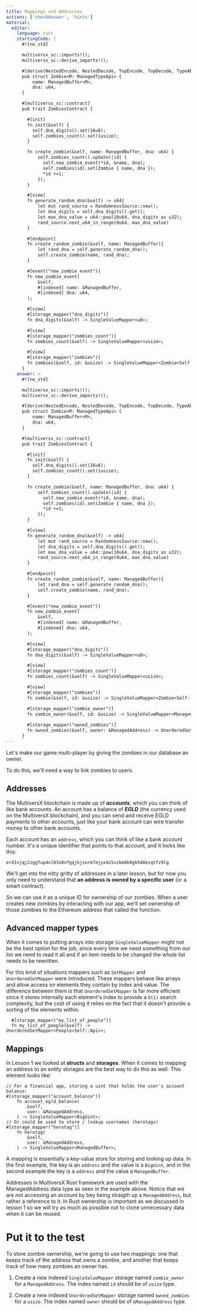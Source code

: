 ```yaml
---
title: Mappings and Addresses
actions: ['checkAnswer', 'hints']
material:
  editor:
    language: rust
    startingCode: |
      #![no_std]

      multiversx_sc::imports!();
      multiversx_sc::derive_imports!();

      #[derive(NestedEncode, NestedDecode, TopEncode, TopDecode, TypeAbi)]
      pub struct Zombie<M: ManagedTypeApi> {
          name: ManagedBuffer<M>,
          dna: u64,
      }

      #[multiversx_sc::contract]
      pub trait ZombiesContract {

        #[init]
        fn init(&self) {
          self.dna_digits().set(16u8);
          self.zombies_count().set(1usize);
        }

        fn create_zombie(&self, name: ManagedBuffer, dna: u64) {
            self.zombies_count().update(|id| {
              self.new_zombie_event(*id, &name, dna);
              self.zombies(id).set(Zombie { name, dna });
              *id +=1;
            });
        }

        #[view]
        fn generate_random_dna(&self) -> u64{
            let mut rand_source = RandomnessSource::new();
            let dna_digits = self.dna_digits().get();
            let max_dna_value = u64::pow(10u64, dna_digits as u32);
            rand_source.next_u64_in_range(0u64, max_dna_value)
        }

        #[endpoint]
        fn create_random_zombie(&self, name: ManagedBuffer){
            let rand_dna = self.generate_random_dna();
            self.create_zombie(name, rand_dna);
        }

        #[event("new_zombie_event")]
        fn new_zombie_event(
            &self, 
            #[indexed] name: &ManagedBuffer, 
            #[indexed] dna: u64,
        );

        #[view]
        #[storage_mapper("dna_digits")]
        fn dna_digits(&self) -> SingleValueMapper<u8>;

        #[view]
        #[storage_mapper("zombies_count")]
        fn zombies_count(&self) -> SingleValueMapper<usize>;

        #[view]
        #[storage_mapper("zombies")]
        fn zombies(&self, id: &usize) -> SingleValueMapper<Zombie<Self::Api>>;
      }
    answer: >
      #![no_std]

      multiversx_sc::imports!();
      multiversx_sc::derive_imports!();

      #[derive(NestedEncode, NestedDecode, TopEncode, TopDecode, TypeAbi)]
      pub struct Zombie<M: ManagedTypeApi> {
          name: ManagedBuffer<M>,
          dna: u64,
      }

      #[multiversx_sc::contract]
      pub trait ZombiesContract {

        #[init]
        fn init(&self) {
          self.dna_digits().set(16u8);
          self.zombies_count().set(1usize);
        }

        fn create_zombie(&self, name: ManagedBuffer, dna: u64) {
            self.zombies_count().update(|id| {
              self.new_zombie_event(*id, &name, dna);
              self.zombies(id).set(Zombie { name, dna });
              *id +=1;
            });
        }

        #[view]
        fn generate_random_dna(&self) -> u64{
            let mut rand_source = RandomnessSource::new();
            let dna_digits = self.dna_digits().get();
            let max_dna_value = u64::pow(10u64, dna_digits as u32);
            rand_source.next_u64_in_range(0u64, max_dna_value)
        }

        #[endpoint]
        fn create_random_zombie(&self, name: ManagedBuffer){
            let rand_dna = self.generate_random_dna();
            self.create_zombie(name, rand_dna);
        }

        #[event("new_zombie_event")]
        fn new_zombie_event(
            &self, 
            #[indexed] name: &ManagedBuffer, 
            #[indexed] dna: u64,
        );

        #[view]
        #[storage_mapper("dna_digits")]
        fn dna_digits(&self) -> SingleValueMapper<u8>;

        #[view]
        #[storage_mapper("zombies_count")]
        fn zombies_count(&self) -> SingleValueMapper<usize>;

        #[view]
        #[storage_mapper("zombies")]
        fn zombie(&self, id: &usize) -> SingleValueMapper<Zombie<Self::Api>>;

        #[storage_mapper("zombie_owner")]
        fn zombie_owner(&self, id: &usize) -> SingleValueMapper<ManagedAddress>;
        
        #[storage_mapper("owned_zombies")]
        fn owned_zombies(&self, owner: &ManagedAddress) -> UnorderedSetMapper<usize>;
      }
---
```


Let's make our game multi-player by giving the zombies in our database an owner.

To do this, we'll need a way to link zombies to users.

## Addresses

The MultiversX blockchain is made up of **_accounts_**, which you can think of like bank accounts. An account has a balance of **_EGLD_** (the currency used on the MultiversX blockchain), and you can send and receive EGLD payments to other accounts, just like your bank account can wire transfer money to other bank accounts.

Each account has an `address`, which you can think of like a bank account number. It's a unique identifier that points to that account, and it looks like this:

`erd1njqj2zggfup4nl83x0nfgqjkjserm7mjyxdx5vzkm8k0gkh40ezqtfz9lg`

We'll get into the nitty gritty of addresses in a later lesson, but for now you only need to understand that **an address is owned by a specific user** (or a smart contract).

So we can use it as a unique ID for ownership of our zombies. When a user creates new zombies by interacting with our app, we'll set ownership of those zombies to the Ethereum address that called the function.

## Advanced mapper types

When it comes to putting arrays into storage `SingleValueMapper` might not be the best option for the job, since every time we need something from our list we need to read it all and if an item needs to be changed the whole list needs to be rewritten.

For this kind of situations mappers such as `SetMapper` and `UnorderedSetMapper` were introduced. These mappers behave like arrays and allow access on elements they contain by index and value. The difference between them is that `UnorderedSetMapper` is far more efficient since it stores internally each element's index to provide a `O(1)` search complexity, but the cost of using it relies on the fact that it doesn't provide a sorting of the elements within.

```
  #[storage_mapper("my_list_of_people")]
  fn my_list_of_people(&self) -> UnorderedSetMapper<People<Self::Api>>;
```

## Mappings

In Lesson 1 we looked at **structs** and **storages**. When it comes to mapping an address to an entity storages are the best way to do this as well.
This element looks like:

```
// For a financial app, storing a uint that holds the user's account balance:
#[storage_mapper("account_balance")]
    fn account_egld_balance(
        &self,
        user: &ManagedAddress,
    ) -> SingleValueMapper<BigUint>;
// Or could be used to store / lookup usernames (herotags)
#[storage_mapper("herotag")]
    fn herotag(
        &self,
        user: &ManagedAddress,
    ) -> SingleValueMapper<ManagedBuffer>;
```

A mapping is essentially a key-value store for storing and looking up data. In the first example, the key is an `address` and the value is a `BigUint`, and in the second example the key is a `address` and the value a `ManagedBuffer`.

Addresses in MultiversX Rust framework are used with the ManagedAddress data type as seen in the example above. Notice that we are not accessing an account by bey being straigth up a `ManagedAddress`, but rather a reference to it. In Rust ownership is important as we discussed in lesson 1 so we will try as much as possible not to clone unnecessary data when it can be reused.

# Put it to the test

To store zombie ownership, we're going to use two mappings: one that keeps track of the address that owns a zombie, and another that keeps track of how many zombies an owner has.

1. Create a new indexed `SingleValueMapper` storage named `zombie_owner` for a `ManagedAddress`. The index named `id` should be of `usize` type.
   
2. Create a new indexed `UnorderedSetMapper` storage named `owned_zombies` for a `usize`. The index named `owner` should be of `&ManagedAddress` type.
